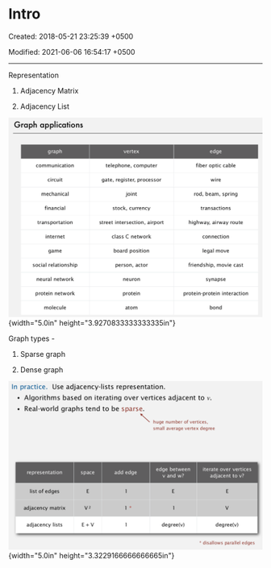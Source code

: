 # Intro

Created: 2018-05-21 23:25:39 +0500

Modified: 2021-06-06 16:54:17 +0500

---

Representation

1.  Adjacency Matrix

2.  Adjacency List



![Graph applications graph communication circuit mechanical financial transportation internet game social relationship neural network protein network molecule vertex telephone, computer gate, register, processor joint stock, currency street intersection, airport class C network board position person, actor neuron protein atom edge fiber optic cable wire rod, beam, spring transactions highway, airway route con nection legal move friendship, movie cast synapse protein-protein interaction bond ](media/Intro-image1.png){width="5.0in" height="3.9270833333333335in"}



Graph types -

1.  Sparse graph

2.  Dense graph



![In practice. Use adjacency-lists representation. Algorithms based on iterating over vertices adjacent to v. • Real-world graphs tend to be sparse. huge number of vertices, small average vertex degree representation list of edges adjacency matrix adjacency lists space E+V add edge edge between v and w? degree(v) iterate over vertices adjacent to v? v deg ree(v) * disallows parallel edges ](media/Intro-image2.png){width="5.0in" height="3.3229166666666665in"}


